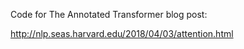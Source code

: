 Code for The Annotated Transformer blog post:

http://nlp.seas.harvard.edu/2018/04/03/attention.html 
